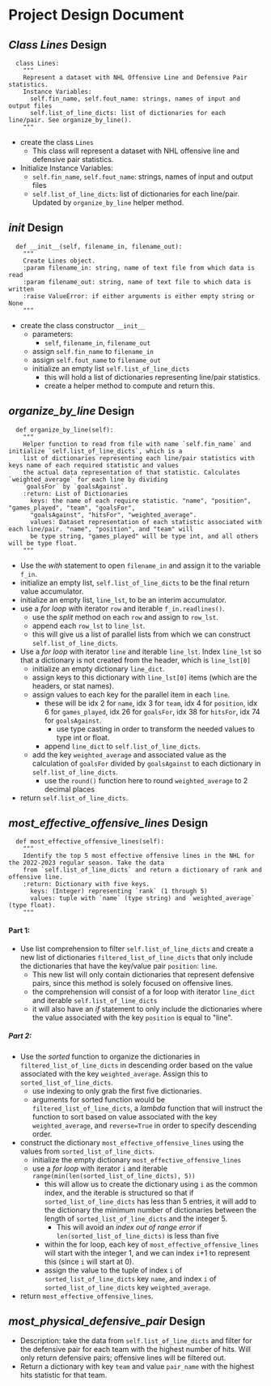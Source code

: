 # Project Design Document

## *Class Lines* Design
```
  class Lines:
    """
    Represent a dataset with NHL Offensive Line and Defensive Pair statistics.
    Instance Variables:
      self.fin_name, self.fout_name: strings, names of input and output files
      self.list_of_line_dicts: list of dictionaries for each line/pair. See organize_by_line().
    """
```
* create the class `Lines`
  * This class will represent a dataset with NHL offensive line and defensive pair statistics.
* Initialize Instance Variables:
  * `self.fin_name`, `self.fout_name`: strings, names of input and output files
  * `self.list_of_line_dicts`: list of dictionaries for each line/pair. Updated by `organize_by_line` helper method.

##  *__init__* Design
```
  def __init__(self, filename_in, filename_out):
    """
    Create Lines object.
    :param filename_in: string, name of text file from which data is read
    :param filename_out: string, name of text file to which data is written
    :raise ValueError: if either arguments is either empty string or None
    """
```
* create the class constructor `__init__`
  * parameters:
    * `self`, `filename_in`, `filename_out`
  * assign `self.fin_name` to `filename_in`
  * assign `self.fout_name` to `filename_out`
  * initialize an empty list `self.list_of_line_dicts`
    * this will hold a list of dictionaries representing line/pair statistics.
    * create a helper method to compute and return this.

## *organize_by_line* Design
```
  def organize_by_line(self):
    """
    Helper function to read from file with name `self.fin_name` and initialize `self.list_of_line_dicts`, which is a
    list of dictionaries representing each line/pair statistics with keys name of each required statistic and values
    the actual data representation of that statistic. Calculates `weighted_average` for each line by dividing
    `goalsFor` by `goalsAgainst`.
    :return: List of Dictionaries
      keys: the name of each require statistic. "name", "position", "games_played", "team", "goalsFor",
      "goalsAgainst", "hitsFor", "weighted_average".
      values: Dataset representation of each statistic associated with each line/pair. "name", "position", and "team" will
      be type string, "games_played" will be type int, and all others will be type float.
    """
```
* Use the _with_ statement to open `filename_in` and assign it to the variable `f_in`.
* initialize an empty list, `self.list_of_line_dicts` to be the final return value accumulator.
* initialize an empty list, `line_lst`, to be an interim accumulator.
* use a _for loop_ with iterator `row` and iterable `f_in.readlines()`.
  * use the _split_ method on each `row` and assign to `row_lst`.
  * append each `row_lst` to `line_lst`.
  * this will give us a list of parallel lists from which we can construct `self.list_of_line_dicts`.
* Use a _for loop_ with iterator `line` and iterable `line_lst`. Index `line_lst` so that a dictionary is not created
  from the header, which is `line_lst[0]`
  * initialize an empty dictionary `line_dict`.
  * assign keys to this dictionary with `line_lst[0]` items (which are the headers, or stat names).
  * assign values to each key for the parallel item in each `line`.
    * these will be idx 2 for `name`, idx 3 for `team`, idx 4 for `position`, idx 6 for `games_played`, idx 26 for 
      `goalsFor`, idx 38 for `hitsFor`, idx 74 for `goalsAgainst`.
      * use type casting in order to transform the needed values to type int or float.
    * append `line_dict` to `self.list_of_line_dicts`.
  * add the key `weighted_average` and associated value as the calculation of `goalsFor` divided by `goalsAgainst` to
    each dictionary in `self.list_of_line_dicts`.
    * use the `round()` function here to round `weighted_average` to 2 decimal places
* return `self.list_of_line_dicts`.

## *most_effective_offensive_lines* Design
```
  def most_effective_offensive_lines(self):
    """
    Identify the top 5 most effective offensive lines in the NHL for the 2022-2023 regular season. Take the data
    from `self.list_of_line_dicts` and return a dictionary of rank and offensive line.
    :return: Dictionary with five keys.
      keys: (Integer) representing `rank` (1 through 5)
      values: tuple with `name` (type string) and `weighted_average` (type float).
    """
```
#### Part 1:
* Use list comprehension to filter `self.list_of_line_dicts` and create a new list of dictionaries
  `filtered_list_of_line_dicts` that only include the dictionaries that have the key/value pair `position`: `line`.
  * This new list will only contain dictionaries that represent defensive pairs, since this method is solely focused on
    offensive lines.
  * the comprehension will consist of a for loop with iterator `line_dict` and iterable `self.list_of_line_dicts`
  * it will also have an _if_ statement to only include the dictionaries where the value associated with the key
    `position` is equal to "line".

##### Part 2:
* Use the _sorted_ function to organize the dictionaries in `filtered_list_of_line_dicts` in descending order based on 
  the value associated with the key `weighted_average`. Assign this to `sorted_list_of_line_dicts`.
  * use indexing to only grab the first five dictionaries.
  * arguments for sorted function would be `filtered_list_of_line_dicts`, a _lambda_ function that will instruct the
    function to sort based on value associated with the key `weighted_average`, and `reverse=True` in order to specify
    descending order.
* construct the dictionary `most_effective_offensive_lines` using the values from `sorted_list_of_line_dicts`.
  * initialize the empty dictionary `most_effective_offensive_lines`
  * use a _for loop_ with iterator `i` and iterable `range(min(len(sorted_list_of_line_dicts), 5))`
    * this will allow us to create the dictionary using `i` as the common index, and the iterable is structured so that 
      if `sorted_list_of_line_dicts` has less than 5 entries, it will add to the dictionary the minimum number of dictionaries
      between the length of `sorted_list_of_line_dicts` and the integer 5. 
      * This will avoid an _index out of range error_ if `len(sorted_list_of_line_dicts)` is less than five
    * within the for loop, each key of `most_effective_offensive_lines` will start with the integer 1, and we can index
      `i`+1 to represent this (since `i` will start at 0).
    * assign the value to the tuple of index `i` of `sorted_list_of_line_dicts` key `name`, and index `i` of
      `sorted_list_of_line_dicts` key `weighted_average`.
* return `most_effective_offensive_lines`.


## *most_physical_defensive_pair* Design
* Description: take the data from `self.list_of_line_dicts` and filter for the defensive pair for each team with the 
  highest number of hits. Will only return defensive pairs; offensive lines will be filtered out.
* Return a dictionary with key `team` and value `pair_name` with the highest hits statistic for that team.